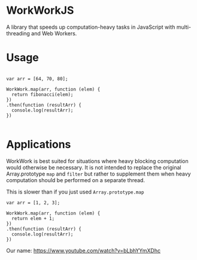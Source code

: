 WorkWorkJS
=========

A library that speeds up computation-heavy tasks in JavaScript with multi-threading and Web Workers.

# Usage 

```

var arr = [64, 70, 80];

WorkWork.map(arr, function (elem) {
  return fibonacci(elem);
})
.then(function (resultArr) {
  console.log(resultArr);
})


```

# Applications

WorkWork is best suited for situations where heavy blocking computation would otherwise be necessary. It is not intended to replace the original Array.prototype ```map``` and ```filter``` but rather to supplement them when heavy computation should be performed on a separate thread. 

This is slower than if you just used ``` Array.prototype.map ```
``` 
var arr = [1, 2, 3];

WorkWork.map(arr, function (elem) {
  return elem + 1;
})
.then(function (resultArr) {
  console.log(resultArr);
})

```



Our name: https://www.youtube.com/watch?v=bLbhYYmXDhc
